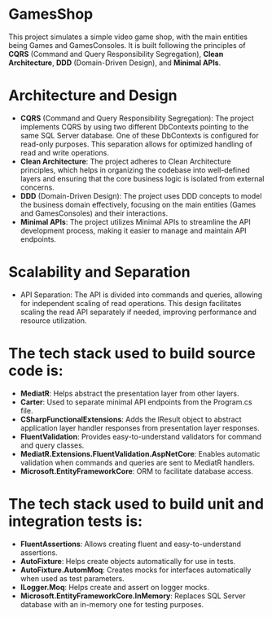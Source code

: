 # GamesShop

This project simulates a simple video game shop, with the main entities being Games and GamesConsoles. It is built following the principles of **CQRS** (Command and Query Responsibility Segregation), **Clean Architecture**, **DDD** (Domain-Driven Design), and **Minimal APIs**.

# Architecture and Design
- **CQRS** (Command and Query Responsibility Segregation): The project implements CQRS by using two different DbContexts pointing to the same SQL Server database. One of these DbContexts is configured for read-only purposes. This separation allows for optimized handling of read and write operations.  
- **Clean Architecture**: The project adheres to Clean Architecture principles, which helps in organizing the codebase into well-defined layers and ensuring that the core business logic is isolated from external concerns.  
- **DDD** (Domain-Driven Design): The project uses DDD concepts to model the business domain effectively, focusing on the main entities (Games and GamesConsoles) and their interactions.  
- **Minimal APIs**: The project utilizes Minimal APIs to streamline the API development process, making it easier to manage and maintain API endpoints.  

# Scalability and Separation
- API Separation: The API is divided into commands and queries, allowing for independent scaling of read operations. This design facilitates scaling the read API separately if needed, improving performance and resource utilization.  

# The tech stack used to build source code is:  
- **MediatR**: Helps abstract the presentation layer from other layers.  
- **Carter**: Used to separate minimal API endpoints from the Program.cs file.  
- **CSharpFunctionalExtensions**: Adds the IResult object to abstract application layer handler responses from presentation layer responses.  
- **FluentValidation**: Provides easy-to-understand validators for command and query classes.  
- **MediatR.Extensions.FluentValidation.AspNetCore**: Enables automatic validation when commands and queries are sent to MediatR handlers.  
- **Microsoft.EntityFrameworkCore**: ORM to facilitate database access.  

# The tech stack used to build unit and integration tests is:  
- **FluentAssertions**: Allows creating fluent and easy-to-understand assertions.  
- **AutoFixture**: Helps create objects automatically for use in tests.
- **AutoFixture.AutomMoq**: Creates mocks for interfaces automatically when used as test parameters.
- **ILogger.Moq**: Helps create and assert on logger mocks.
- **Microsoft.EntityFrameworkCore.InMemory**: Replaces SQL Server database with an in-memory one for testing purposes.
